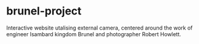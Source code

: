 # brunel-project
Interactive website utalising external camera, centered around the work of engineer Isambard kingdom Brunel and photographer Robert Howlett.
